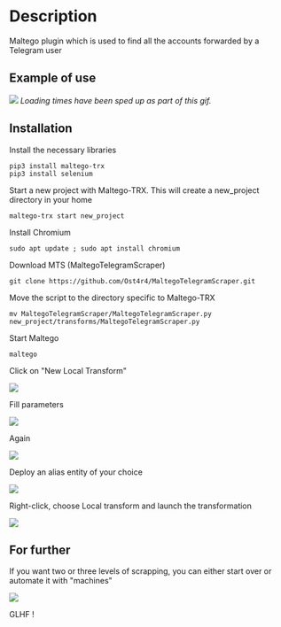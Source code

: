 # Description
Maltego plugin which is used to find all the accounts forwarded by a Telegram user

## Example of use

![](https://user-images.githubusercontent.com/128547363/233212976-cf17fe5c-3e38-48cf-93f6-4c41cd64026f.gif)
_Loading times have been sped up as part of this gif._

## Installation

Install the necessary libraries

```
pip3 install maltego-trx
pip3 install selenium
```
Start a new project with Maltego-TRX. This will create a new_project directory in your home
```
maltego-trx start new_project
```
Install Chromium
```
sudo apt update ; sudo apt install chromium
```
Download MTS (MaltegoTelegramScraper)
```
git clone https://github.com/Ost4r4/MaltegoTelegramScraper.git
```
Move the script to the directory specific to Maltego-TRX
```
mv MaltegoTelegramScraper/MaltegoTelegramScraper.py new_project/transforms/MaltegoTelegramScraper.py
```
Start Maltego
```
maltego
```
Click on "New Local Transform"

![](https://user-images.githubusercontent.com/128547363/233213562-5bb0dcbe-1847-48b0-bb6f-68ad5985bed0.png)

Fill parameters

![](https://user-images.githubusercontent.com/128547363/233213620-d11103b0-0c0f-45e6-b6fe-8c21d06d39bb.png)

Again

![](https://user-images.githubusercontent.com/128547363/233213666-eacda4b8-11af-4122-a610-fbbc05abe69a.png)

Deploy an alias entity of your choice

![](https://user-images.githubusercontent.com/128547363/233214333-2ab8c3a5-b32e-44e6-b725-9f4b64843cf8.png)

Right-click, choose Local transform and launch the transformation

![](https://user-images.githubusercontent.com/128547363/233214395-659033ad-18cb-4c83-95e8-e8d6c65f2aed.png)

## For further

If you want two or three levels of scrapping, you can either start over or automate it with "machines"

![](https://user-images.githubusercontent.com/128547363/233214447-3ce6cfc8-ea08-4134-8211-f1fbdbf3b68b.png)

GLHF !
